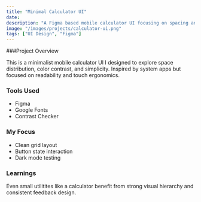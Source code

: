 ```yaml
---
title: "Minimal Calculator UI"
date: 
description: "A Figma based mobile calculator UI focusing on spacing and contrast."
image: "/images/projects/calculator-ui.png"
tags: ["UI Design", "Figma"]
---
```


###Project Overview

This is a minimalist mobile calculator UI I designed to explore space distribution, color contrast, and simplicity. Inspired by system apps but focused on readability and touch ergonomics.

### Tools Used

- Figma
- Google Fonts
- Contrast Checker

### My Focus

- Clean grid layout
- Button state interaction
- Dark mode testing

### Learnings

Even small utilitites like a calculator benefit from strong visual hierarchy and consistent feedback design.
